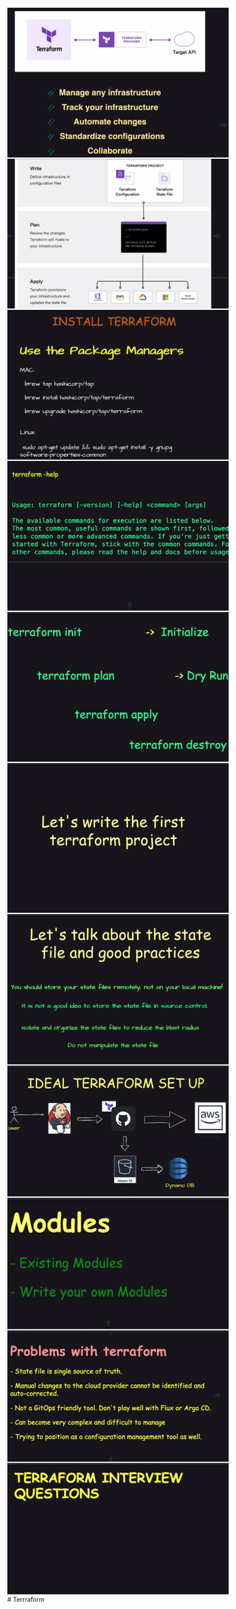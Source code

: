 ![About Terraform](images/terraform_1.png)
![Terraform Life Cycle](images/terraform_2.png)
![Installing Terraform](images/terraform_3.png)
![Verify Installation](images/terraform_4.png)
![Terraform Commands](images/terraform_5.png)
![Write your First Project](images/terraform_6.png)
![State file Good Practices](images/terraform_7.png)
![Ideal Terraform Setup](images/terraform_8.png)
![Modules in Terraform](images/terraform_9.png)
![Problems with Terraform](images/terraform_10.png)
![Terraform Interview Questions](images/terraform_11.png)
#   T e r r r a f o r m 
 
 